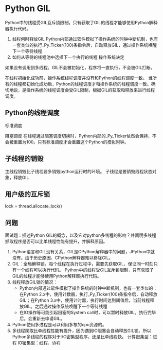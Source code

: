 
# Python GIL

Python中的线程受GIL互斥锁限制，只有获取了GIL的线程才能够使用Python解释器执行代码。

1. 线程何时释放GIL
Python内部通过软件模拟了操作系统的时钟中断机制，也有一套类似的执行_Py_Ticker(100)条指令后，自动释放GIL，通过操作系统唤醒下一个等待线程
3. 如何从等待的线程池中选择下一个执行的线程
操作系统决定

如果没有调用到多线程，GIL不会被初始化，程序将一直执行，不会被GIL打断。

在线程初始化成功前，操作系统线程调度并没有和Python的线程调度一致。
当所有的线程都初始化成功后，Python的线程调度才和操作系统的线程调度一致。确切地说，是操作系统的线程调度会受GIL限制，根据GIL的获取和释放来进行线程调度。

## Python的线程调度
标准调度

阻塞调度
在线程通过阻塞调度切换时，Python内部的_Py_Ticker依然会保持，不会被重置为100。只有标准调度才会重置这个Python的模拟时钟。

## 子线程的销毁
主线程销毁比子线程要多销毁python运行时的环境。
子线程是要销毁线程状态对象，释放GIL

##  用户级的互斥锁
lock = thread.allocate_lock()

## 问题
面试题：描述Python GIL的概念，以及它对python多线程的影响？并阐明多线程抓取程序是否可以比单线程性能有提升，并解释原因。
1. Python语言和GIL没有关系，GIL是CPython解释器中的问题，JPython中就没有。由于历史原因，CPython解释器难以移除GIL。
2. GIL：全局解释锁。每个线程在执行过程中，需要先获取GIL，保证同一时刻只有一个线程可以执行代码。
Python中的线程受GIL互斥锁限制，只有获取了GIL的线程才能够使用Python解释器执行代码。
3. 线程释放GIL锁的情况：
    - Python内部通过软件模拟了操作系统的时钟中断机制，也有一套类似的：在Python 2.x中，使用计数器，执行_Py_Ticker(100)条指令后，自动释放GIL；在Python 3.x中，使用计时器，执行时间达到阈值后，当前线程释放GIL。之后通过操作系统唤醒下一个等待线程
    - 在IO操作等可能引起阻塞的System call时，可以暂时释放GIL。执行完毕后，会重新去申请GIL。
 4. Python使用多进程是可以利用多核的cpu资源的。
 5. 多线程爬取比单线程性能有提升，因为遇到IO阻塞会自动释放GIL锁。所以Python多线程的程序对于I/O密集型程序，还是比单线程快。
计算密集型：进程
IO密集型：线程、协程

<!--stackedit_data:
eyJoaXN0b3J5IjpbMTA3MzY2MDgyNywxMjg0OTE2NDMzLC0xMz
Q3NTk5MDEzLC05MzM1MDIyOTEsMTY2NDM2NjE3NCw5MzAwMjk2
MzksLTEzNzA1NjcwNzEsLTE3NjYxNDk3MDksLTczMzM1NTQxOV
19
-->